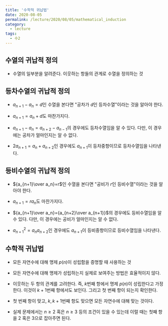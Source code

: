 ```yaml
---
title: '수학적 귀납법'
date: 2020-08-05
permalink: /lecture/2020/08/05/mathematical_induction
category:
  - lecture
tags:
  - 수2
---
```


## 수열의 귀납적 정의
- 수열의 일부분을 알려준다. 이웃하는 항들의 관계로 수열을 정의하는 것

## 등차수열의 귀납적 정의
- $a_{n+1}-a_n=d$인 수열을 본다면 "공차가 $d$인 등차수열"이라는 것을 알아야 한다.

- $a_{n+1}=a_n+d$도 마찬가지다.

- $a_{n+1}-a_n=a_{n+2}-a_{n-1}$의 경우에도 등차수열임을 알 수 있다. 다만, 이 경우에는 공차가 얼마인지는 알 수 없다.

- $2a_{n+1}=a_n+a_{n+2}$인 경우에도 $a_{n+1}$이 등차중항이므로 등차수열임을 나타낸다.

## 등비수열의 귀납적 정의
- ${a_{n+1}\over a_n}=r$인 수열을 본다면 "공비가 $r$인 등비수열"이라는 것을 알아야 한다.

- $a_{n+1}=ra_n$도 마찬가지다.

- ${a_{n+1}\over a_n}={a_{n+2}\over a_{n+1}}$의 경우에도 등비수열임을 알 수 있다. 다만, 이 경우에는 공비가 얼마인지는 알 수 없다.

- $a_{n+1}^2=a_na_{n+2}$인 경우에도 $a_{n+1}$이 등비중항이므로 등비수열임을 나타낸다.

## 수학적 귀납법
- 모든 자연수에 대해 명제 $p(n)$이 성립함을 증명할 때 사용하는 것

- 모든 자연수에 대해 명제가 성립하는지 실제로 보여주는 방법은 효율적이지 않다.

- 이웃하는 두 항의 관계를 고려한다. 즉, $k$번째 항에서 명제 $p(n)$이 성립한다고 가정한다. 이것이 $k+1$번째 항에서도 보인다. 그리고 첫 번째 항이 되는지 확인한다.

- 첫 번째 항이 맞고, $k, k+1$번째 항도 맞으면 모든 자연수에 대해 맞는 것이다.

- 실제 문제에서는 $n\ge2$ 혹은 $n\ge3$ 등의 조건이 있을 수 있는데 이럴 때는 첫째 항을 2 혹은 3으로 잡아주면 된다.
